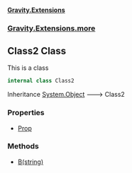 #### [Gravity.Extensions](./index.md 'index')
### [Gravity.Extensions.more](./Gravity-Extensions-more.md 'Gravity.Extensions.more')
## Class2 Class
This is a class  
```csharp
internal class Class2
```
Inheritance [System.Object](https://docs.microsoft.com/en-us/dotnet/api/System.Object 'System.Object') &#129106; Class2  
### Properties
- [Prop](./Gravity-Extensions-more-Class2-Prop.md 'Gravity.Extensions.more.Class2.Prop')
### Methods
- [B(string)](./Gravity-Extensions-more-Class2-B(string).md 'Gravity.Extensions.more.Class2.B(string)')
